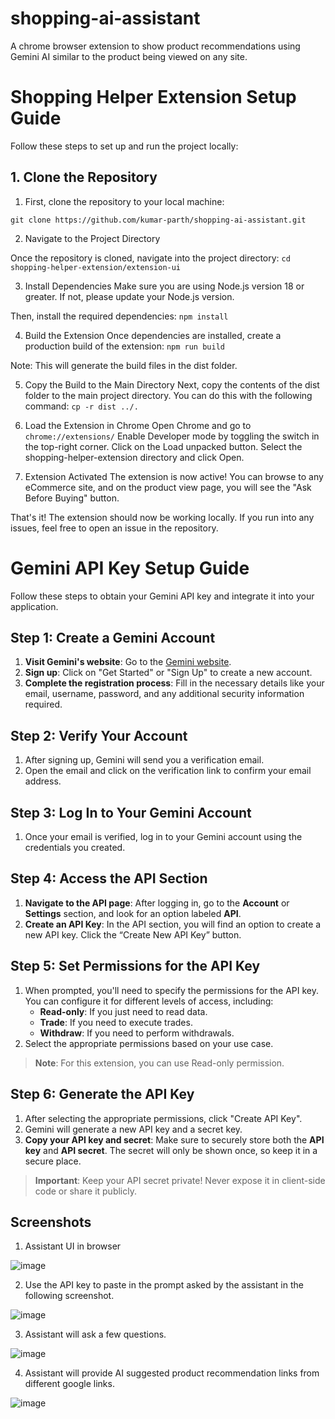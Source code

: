 # shopping-ai-assistant
A chrome browser extension to show product recommendations using Gemini AI similar to the product being viewed on any site.
# Shopping Helper Extension Setup Guide

Follow these steps to set up and run the project locally:
## 1. Clone the Repository

1. First, clone the repository to your local machine:

```
git clone https://github.com/kumar-parth/shopping-ai-assistant.git
```

2. Navigate to the Project Directory

Once the repository is cloned, navigate into the project directory:
``` cd shopping-helper-extension/extension-ui ```

3. Install Dependencies
Make sure you are using Node.js version 18 or greater. If not, please update your Node.js version.

Then, install the required dependencies:
``` npm install ```


4. Build the Extension
Once dependencies are installed, create a production build of the extension:
``` npm run build ```

Note: This will generate the build files in the dist folder.

5. Copy the Build to the Main Directory
Next, copy the contents of the dist folder to the main project directory. You can do this with the following command:
``` cp -r dist ../. ```

6. Load the Extension in Chrome
Open Chrome and go to 
``` chrome://extensions/ ```
Enable Developer mode by toggling the switch in the top-right corner.
Click on the Load unpacked button.
Select the shopping-helper-extension directory and click Open.

7. Extension Activated
The extension is now active! You can browse to any eCommerce site, and on the product view page, you will see the "Ask Before Buying" button.

That's it! The extension should now be working locally. If you run into any issues, feel free to open an issue in the repository.


# Gemini API Key Setup Guide

Follow these steps to obtain your Gemini API key and integrate it into your application.

## Step 1: Create a Gemini Account

1. **Visit Gemini's website**: Go to the [Gemini website](https://www.gemini.com/).
2. **Sign up**: Click on "Get Started" or "Sign Up" to create a new account.
3. **Complete the registration process**: Fill in the necessary details like your email, username, password, and any additional security information required.

## Step 2: Verify Your Account

1. After signing up, Gemini will send you a verification email.
2. Open the email and click on the verification link to confirm your email address.

## Step 3: Log In to Your Gemini Account

1. Once your email is verified, log in to your Gemini account using the credentials you created.

## Step 4: Access the API Section

1. **Navigate to the API page**: After logging in, go to the **Account** or **Settings** section, and look for an option labeled **API**.
2. **Create an API Key**: In the API section, you will find an option to create a new API key. Click the “Create New API Key” button.

## Step 5: Set Permissions for the API Key

1. When prompted, you'll need to specify the permissions for the API key. You can configure it for different levels of access, including:
   - **Read-only**: If you just need to read data.
   - **Trade**: If you need to execute trades.
   - **Withdraw**: If you need to perform withdrawals.
2. Select the appropriate permissions based on your use case.

> **Note**: For this extension, you can use Read-only permission.

## Step 6: Generate the API Key

1. After selecting the appropriate permissions, click "Create API Key".
2. Gemini will generate a new API key and a secret key.
3. **Copy your API key and secret**: Make sure to securely store both the **API key** and **API secret**. The secret will only be shown once, so keep it in a secure place.

> **Important**: Keep your API secret private! Never expose it in client-side code or share it publicly.


## Screenshots

1. Assistant UI in browser

![image](https://github.com/user-attachments/assets/2c72b46e-e9e6-40e0-a270-52b71592bcac)

2. Use the API key to paste in the prompt asked by the assistant in the following screenshot.

![image](https://github.com/user-attachments/assets/41ff92b3-47cf-406b-aaf4-145025ab52e6)

3. Assistant will ask a few questions.

![image](https://github.com/user-attachments/assets/8fb32b4b-47bc-46c2-b7d1-421eba9cff22)

4. Assistant will provide AI suggested product recommendation links from different google links.

![image](https://github.com/user-attachments/assets/2d1fe5c2-d2cf-4e11-a94f-edfeda766ea0)